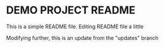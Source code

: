 # DEMO PROJECT README

This is a simple README file.
Editing README file a little

Modifying further, this is an update from the "updates" branch 
